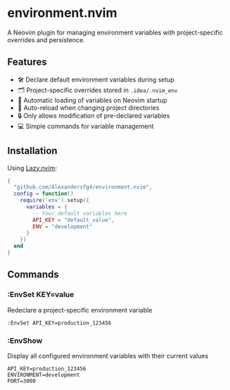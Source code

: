 # environment.nvim 

A Neovim plugin for managing environment variables with project-specific overrides and persistence.

## Features

- 🛠️ Declare default environment variables during setup
- 🗂️ Project-specific overrides stored in `.idea/.nvim_env`
- 🔄 Automatic loading of variables on Neovim startup
- 📂 Auto-reload when changing project directories
- 🔒 Only allows modification of pre-declared variables
- 💻 Simple commands for variable management

## Installation

Using [Lazy.nvim](https://github.com/folke/lazy.nvim):
```lua
{
  "github.com/Alexandersfg4/environment.nvim",
  config = function()
    require('env').setup({
      variables = {
        -- Your default variables here
        API_KEY = "default_value",
        ENV = "development"
      }
    })
  end
}
```
## Commands
### :EnvSet KEY=value
Redeclare a project-specific environment variable
```
:EnvSet API_KEY=production_123456
```
### :EnvShow
Display all configured environment variables with their current values
```
API_KEY=production_123456
ENVIRONMENT=development
PORT=3000
```
